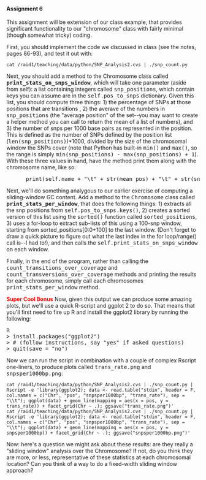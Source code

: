 #### Assignment 6

This assignment will be extension of our class example, that provides significant functionality to our "chromosome" class with fairly minimal (though
somewhat tricky) coding.

First, you should implement the code we discussed in class (see the notes, pages 86-93), and test it out with:
 
    cat /raid1/teaching/data/python/SNP_Analysis2.cvs | ./snp_count.py


Next, you should add a method to the Chromosome class called <tt>**print_stats_on_snps_window**</tt>, which will
take one parameter (aside from self): a list containing integers called <tt>snp_positions</tt>, which contain keys you can assume are in the <tt>self.pos_to_snps</tt>
dictionary. Given this list, you should compute three things: 1) the percentage of SNPs at those positions that are transitions
, 2) the averave of the numbers in <tt>snp_positions</tt> (the "average position" of the set--you may want to create a helper method you can 
call to return the mean of a list of numbers), and 3) the number of snps per 1000 base pairs as represented in the position. This is defined as
the number of SNPs defined by the position list (<tt>len(snp_positions)</tt>)*1000, divided by the size of the chromosomal window the SNPs cover
(note that Python has built-in <tt>min()</tt> and <tt>max()</tt>, so the range is simply <tt>min(snp_positions) - max(snp_positions) + 1</tt>).
With these three values in hand, have the method print them along with the chromosome name, like so:
<pre>
      print(self.name + "\t" + str(mean_pos) + "\t" + str(snps_per1000bp) + "\t" + str(trans_rate))
</pre>

Next, we'll do something analygous to our earlier exercise of computing a sliding-window GC content. Add a method to 
the <tt>Chromosome</tt> class called <tt>**print_stats_per_window**</tt>, that does the following things: 1) extracts all the
snp positions from <tt>self.pos_to_snps.keys()</tt>, 2) creates a sorted version of this list using the <tt>sorted()</tt> function
called <tt>sorted_positions</tt>, 
3) uses a for-loop to extract sub-lists of this using a 100-snp window, starting from sorted_positions[0:0+100] to the last window. 
(Don't forget to draw a quick picture to figure out what the last index in the for loop/range() call is--I had to!), and then
calls the <tt>self.print_stats_on_snps_window</tt> on each window.

Finally, in the end of the program, rather than calling the <tt>count_transitions_over_coverage</tt> and <tt>count_transversions_over_coverage</tt>
methods and printing the results for each chromosome, simply call each chromosomes <tt>print_stats_per_window</tt> method.

**<font color="red">Super Cool Bonus</font>**
Now, given this output we can produce some amazing plots, but we'll use a quick R-script and ggplot 2 to do so. That means that you'll first need to
fire up R and install the ggplot2 library by running the following:

<pre>
R
> install.packages("ggplot2")
> # (follow instructions, say "yes" if asked questions)
> quit(save = "no")
</pre>

Now we can run the script in combination with a couple of complex Rscript one-liners, to produce plots called <tt>trans_rate.png</tt> and <tt>snpsper1000bp.png</tt>:


    cat /raid1/teaching/data/python/SNP_Analysis2.cvs | ./snp_count.py | Rscript -e 'library(ggplot2); data <- read.table("stdin", header = F, col.names = c("Chr", "pos", "snpsper1000bp", "trans_rate"), sep = "\\t"); ggplot(data) + geom_line(mapping = aes(x = pos, y = trans_rate)) + facet_grid(Chr ~ .); ggsave("trans_rate.png")'
    cat /raid1/teaching/data/python/SNP_Analysis2.cvs | ./snp_count.py | Rscript -e 'library(ggplot2); data <- read.table("stdin", header = F, col.names = c("Chr", "pos", "snpsper1000bp", "trans_rate"), sep = "\\t"); ggplot(data) + geom_line(mapping = aes(x = pos, y = snpsper1000bp)) + facet_grid(Chr ~ .); ggsave("snpsper1000bp.png")'

</p>

Now: here's a question we might ask about these results: are they really a "sliding window" analysis over the Chromosome? If not, do you think they are 
more, or less, representative of these statistics at each chromosomal location? Can you think of a way to do a fixed-width sliding window approach?
